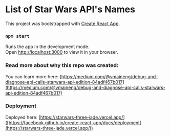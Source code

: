 # List of Star Wars API's Names

This project was bootstrapped with [Create React App](https://github.com/facebook/create-react-app).

### `npm start`

Runs the app in the development mode.\
Open [http://localhost:3000](http://localhost:3000) to view it in your browser.

### Read more about why this repo was created: 

You can learn more here: [https://medium.com/@vmaineng/debug-and-diagnose-api-calls-starwars-api-edition-84adf467b017](https://medium.com/@vmaineng/debug-and-diagnose-api-calls-starwars-api-edition-84adf467b017)

### Deployment

Deployed here: [https://starwars-three-jade.vercel.app/]([https://facebook.github.io/create-react-app/docs/deployment](https://starwars-three-jade.vercel.app/))
